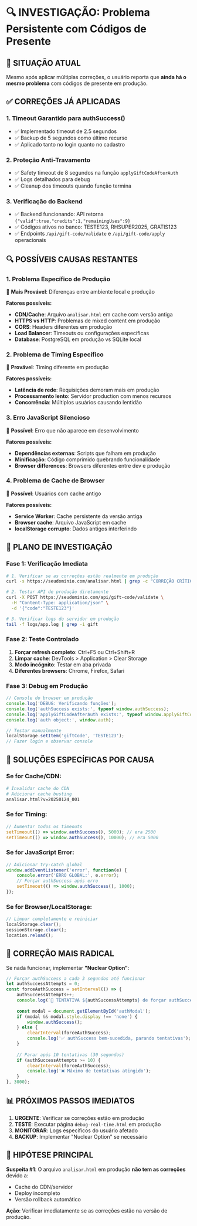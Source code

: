 # 🔍 INVESTIGAÇÃO: Problema Persistente com Códigos de Presente

## 🚨 SITUAÇÃO ATUAL

Mesmo após aplicar múltiplas correções, o usuário reporta que **ainda há o mesmo problema** com códigos de presente em produção.

## ✅ CORREÇÕES JÁ APLICADAS

### 1. **Timeout Garantido para authSuccess()**
- ✅ Implementado timeout de 2.5 segundos
- ✅ Backup de 5 segundos como último recurso
- ✅ Aplicado tanto no login quanto no cadastro

### 2. **Proteção Anti-Travamento**
- ✅ Safety timeout de 8 segundos na função `applyGiftCodeAfterAuth`
- ✅ Logs detalhados para debug
- ✅ Cleanup dos timeouts quando função termina

### 3. **Verificação do Backend**
- ✅ Backend funcionando: API retorna `{"valid":true,"credits":1,"remainingUses":9}`
- ✅ Códigos ativos no banco: TESTE123, RHSUPER2025, GRATIS123
- ✅ Endpoints `/api/gift-code/validate` e `/api/gift-code/apply` operacionais

## 🔍 POSSÍVEIS CAUSAS RESTANTES

### **1. Problema Específico de Produção**
🎯 **Mais Provável**: Diferenças entre ambiente local e produção

**Fatores possíveis:**
- **CDN/Cache**: Arquivo `analisar.html` em cache com versão antiga
- **HTTPS vs HTTP**: Problemas de mixed content em produção
- **CORS**: Headers diferentes em produção
- **Load Balancer**: Timeouts ou configurações específicas
- **Database**: PostgreSQL em produção vs SQLite local

### **2. Problema de Timing Específico**
🎯 **Provável**: Timing diferente em produção

**Fatores possíveis:**
- **Latência de rede**: Requisições demoram mais em produção
- **Processamento lento**: Servidor production com menos recursos
- **Concorrência**: Múltiplos usuários causando lentidão

### **3. Erro JavaScript Silencioso**
🎯 **Possível**: Erro que não aparece em desenvolvimento

**Fatores possíveis:**
- **Dependências externas**: Scripts que falham em produção
- **Minificação**: Código comprimido quebrando funcionalidade
- **Browser differences**: Browsers diferentes entre dev e produção

### **4. Problema de Cache de Browser**
🎯 **Possível**: Usuários com cache antigo

**Fatores possíveis:**
- **Service Worker**: Cache persistente da versão antiga
- **Browser cache**: Arquivo JavaScript em cache
- **localStorage corrupto**: Dados antigos interferindo

## 🧪 PLANO DE INVESTIGAÇÃO

### **Fase 1: Verificação Imediata**
```bash
# 1. Verificar se as correções estão realmente em produção
curl -s https://seudominio.com/analisar.html | grep -c "CORREÇÃO CRÍTICA"

# 2. Testar API de produção diretamente
curl -X POST https://seudominio.com/api/gift-code/validate \
  -H "Content-Type: application/json" \
  -d '{"code":"TESTE123"}'

# 3. Verificar logs do servidor em produção
tail -f logs/app.log | grep -i gift
```

### **Fase 2: Teste Controlado**
1. **Forçar refresh completo**: Ctrl+F5 ou Ctrl+Shift+R
2. **Limpar cache**: DevTools > Application > Clear Storage
3. **Modo incógnito**: Testar em aba privada
4. **Diferentes browsers**: Chrome, Firefox, Safari

### **Fase 3: Debug em Produção**
```javascript
// Console do browser em produção
console.log('DEBUG: Verificando funções');
console.log('authSuccess exists:', typeof window.authSuccess);
console.log('applyGiftCodeAfterAuth exists:', typeof window.applyGiftCodeAfterAuth);
console.log('auth object:', window.auth);

// Testar manualmente
localStorage.setItem('giftCode', 'TESTE123');
// Fazer login e observar console
```

## 🎯 SOLUÇÕES ESPECÍFICAS POR CAUSA

### **Se for Cache/CDN:**
```bash
# Invalidar cache do CDN
# Adicionar cache busting
analisar.html?v=20250124_001
```

### **Se for Timing:**
```javascript
// Aumentar todos os timeouts
setTimeout(() => window.authSuccess(), 5000); // era 2500
setTimeout(() => window.authSuccess(), 10000); // era 5000
```

### **Se for JavaScript Error:**
```javascript
// Adicionar try-catch global
window.addEventListener('error', function(e) {
    console.error('ERRO GLOBAL:', e.error);
    // Forçar authSuccess após erro
    setTimeout(() => window.authSuccess(), 1000);
});
```

### **Se for Browser/LocalStorage:**
```javascript
// Limpar completamente e reiniciar
localStorage.clear();
sessionStorage.clear();
location.reload();
```

## 🚀 CORREÇÃO MAIS RADICAL

Se nada funcionar, implementar **"Nuclear Option"**:

```javascript
// Forçar authSuccess a cada 3 segundos até funcionar
let authSuccessAttempts = 0;
const forceAuthSuccess = setInterval(() => {
    authSuccessAttempts++;
    console.log(`🚨 TENTATIVA ${authSuccessAttempts} de forçar authSuccess`);
    
    const modal = document.getElementById('authModal');
    if (modal && modal.style.display !== 'none') {
        window.authSuccess();
    } else {
        clearInterval(forceAuthSuccess);
        console.log('✅ authSuccess bem-sucedida, parando tentativas');
    }
    
    // Parar após 10 tentativas (30 segundos)
    if (authSuccessAttempts >= 10) {
        clearInterval(forceAuthSuccess);
        console.log('❌ Máximo de tentativas atingido');
    }
}, 3000);
```

## 📊 PRÓXIMOS PASSOS IMEDIATOS

1. **URGENTE**: Verificar se correções estão em produção
2. **TESTE**: Executar página `debug-real-time.html` em produção
3. **MONITORAR**: Logs específicos do usuário afetado
4. **BACKUP**: Implementar "Nuclear Option" se necessário

## 💭 HIPÓTESE PRINCIPAL

**Suspeita #1**: O arquivo `analisar.html` em produção **não tem as correções** devido a:
- Cache do CDN/servidor
- Deploy incompleto
- Versão rollback automático

**Ação**: Verificar imediatamente se as correções estão na versão de produção. 